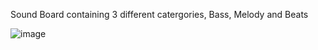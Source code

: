 Sound Board containing 3 different catergories, Bass, Melody and Beats


![image](https://user-images.githubusercontent.com/81345880/154914575-23d3d669-d0de-40f7-8b3b-da4d9a8bff97.png)
